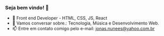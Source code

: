 ### Seja bem vindo! 👋

- 🌱 Front end Developer - HTML, CSS, JS, React
- 💬 Vamos conversar sobre.: Tecnologia, Música e Desenvolvimento Web.
- 📫 Entre em contato comigo pelo e-mail: jonas.nunees@yahoo.com.br
